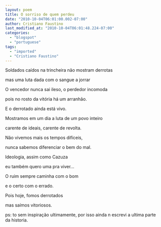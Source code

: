 ```yaml
---
layout: poem
title: O sorriso de quem perdeu
date: "2010-10-04T06:01:00.002-07:00"
author: Cristiano Faustino
last_modified_at: "2010-10-04T06:01:48.224-07:00"
categories:
  - "blogspot"
  - "portuguese"
tags:
  - "imported"
  - "Cristiano Faustino"
---
```


Soldados caídos na trincheira não mostram derrotas

mas uma luta dada com o sangue a jorrar

O vencedor nunca sai ileso, o perdedor incomoda

pois no rosto da vitória há um arranhão.

E o derrotado ainda está vivo.

Mostramos em um dia a luta de um povo inteiro

carente de ideais, carente de revolta.

Não vivemos mais os tempos difíceis,

nunca sabemos diferenciar o bem do mal.

Ideologia, assim como Cazuza

eu também quero uma pra viver...

O ruim sempre caminha com o bom

e o certo com o errado.

Pois hoje, fomos derrotados

mas saímos vitoriosos.

ps: to sem inspiração ultimamente, por isso ainda n escrevi a ultima parte da historia.